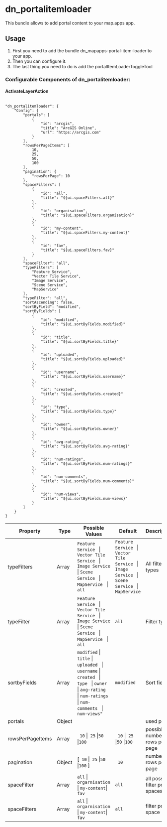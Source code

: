 # dn_portalitemloader

This bundle allows to add portal content to your map.apps app.

## Usage

1. First you need to add the bundle dn_mapapps-portal-item-loader to your app.
2. Then you can configure it.
3. The last thing you need to do is add the portalItemLoaderToggleTool

### Configurable Components of dn_portalitemloader:

#### ActivateLayerAction
```

"dn_portalitemloader": {
    "Config": {
        "portals": [
            {
                "id": "arcgis",
                "title": "ArcGIS Online",
                "url": "https://arcgis.com"
            }
        ],
        "rowsPerPageItems": [
            10,
            25,
            50,
            100
        ],
        "pagination": {
            "rowsPerPage": 10
        },
        "spaceFilters": [
            {
                "id": "all",
                "title": "${ui.spaceFilters.all}"
            },
            {
                "id": "organisation",
                "title": "${ui.spaceFilters.organisation}"
            },
            {
                "id": "my-content",
                "title": "${ui.spaceFilters.my-content}"
            },
            {
                "id": "fav",
                "title": "${ui.spaceFilters.fav}"
            }
        ],
        "spaceFilter": "all",
        "typeFilters": [
            "Feature Service",
            "Vector Tile Service",
            "Image Service",
            "Scene Service",
            "MapService"
        ],
        "typeFilter": "all",
        "sortAscending": false,
        "sortByField": "modified",
        "sortByFields": [
            {
                "id": "modified",
                "title": "${ui.sortByFields.modified}"
            },
            {
                "id": "title",
                "title": "${ui.sortByFields.title}"
            },
            {
                "id": "uploaded",
                "title": "${ui.sortByFields.uploaded}"
            },
            {
                "id": "username",
                "title": "${ui.sortByFields.username}"
            },
            {
                "id": "created",
                "title": "${ui.sortByFields.created}"
            },
            {
                "id": "type",
                "title": "${ui.sortByFields.type}"
            },
            {
                "id": "owner",
                "title": "${ui.sortByFields.owner}"
            },
            {
                "id": "avg-rating",
                "title": "${ui.sortByFields.avg-rating}"
            },
            {
                "id": "num-ratings",
                "title": "${ui.sortByFields.num-ratings}"
            },
            {
                "id": "num-comments",
                "title": "${ui.sortByFields.num-comments}"
            },
            {
                "id": "num-views",
                "title": "${ui.sortByFields.num-views}"
            }
        ]
    }
}
```
| Property         | Type   | Possible Values                                                                                                                                                                                                                                      | Default                                                                                                                                   | Description                       |
| ---------------- | ------ | ---------------------------------------------------------------------------------------------------------------------------------------------------------------------------------------------------------------------------------------------------- | ----------------------------------------------------------------------------------------------------------------------------------------- | --------------------------------- |
| typeFilters      | Array  | ```Feature Service ``` &#124; ```Vector Tile Service ``` &#124; ```Image Service ``` &#124; ```Scene Service ``` &#124; ```MapService ```  &#124; ```all ```                                                                                         | ```Feature Service ``` &#124; ```Vector Tile Service ``` &#124; ```Image Service ``` &#124; ```Scene Service ``` &#124; ```MapService ``` | All filter types                  |
| typeFilter       | Array  | ```Feature Service ``` &#124; ```Vector Tile Service ``` &#124; ```Image Service ``` &#124; ```Scene Service ``` &#124; ```MapService ``` &#124; ```all ```                                                                                          | ```all ```                                                                                                                                | Filter type                       |
| sortbyFields     | Array  | ``` modified ``` &#124; ```title``` &#124; ```uploaded ``` &#124; ```username``` &#124; ```created ``` &#124; ```type ``` &#124; ```owner ``` &#124; ```avg-rating ``` &#124; ```num-ratings ``` &#124; ```num-comments ``` &#124; ```num-views" ``` | ``` modified ```                                                                                                                          | Sort fields                       |
| portals          | Object |                                                                                                                                                                                                                                                      |                                                                                                                                           | used portal                       |
| rowsPerPageItems | Array  | ```  10 ``` &#124;``` 25``` &#124;```50``` &#124;```100```                                                                                                                                                                                           | ```  10 ``` &#124;``` 25``` &#124;```50``` &#124;```100```                                                                                | possible number of rows per page  |
| pagination       | Object | [```  10 ``` &#124;``` 25``` &#124;```50``` &#124;```100```  ]                                                                                                                                                                                       | ```  10 ```                                                                                                                               | number of rows per page           |
| spaceFilter      | Array  | ```all```  &#124; ``` orgarnisation``` &#124; ```my-content```&#124; ```fav```                                                                                                                                                                                       | ```all```                                                                                                                                 | all possible filter portal spaces |
| spaceFilters     | Array  | ```all```  &#124; ``` orgarnisation``` &#124; ```my-content```&#124; ```fav```                                                                                                                                                                                       | ```all```                                                                                                                                 | filter portal space               |






